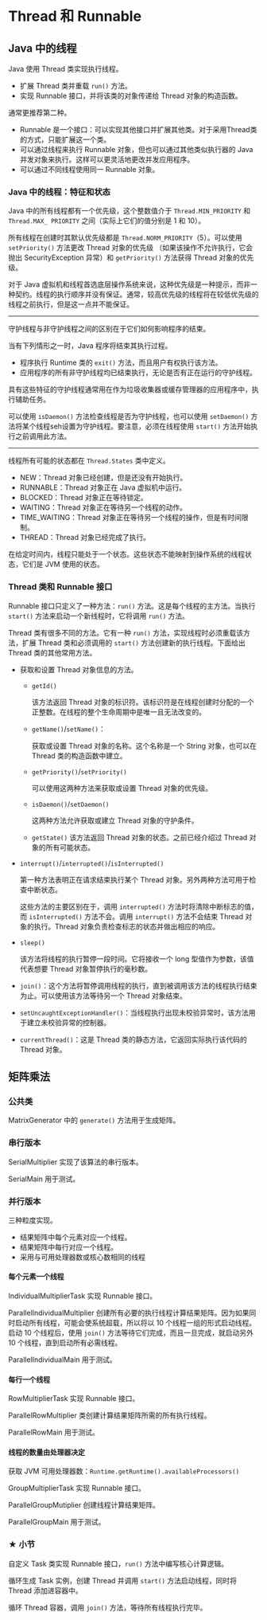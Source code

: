 # Thread 和 Runnable

## Java 中的线程

Java 使用 Thread 类实现执行线程。

- 扩展 Thread 类并重载 `run()` 方法。
- 实现 Runnable 接口，并将该类的对象传递给 Thread 对象的构造函数。

通常更推荐第二种。

- Runnable 是一个接口：可以实现其他接口并扩展其他类。对于采用Thread类的方式，只能扩展这一个类。
- 可以通过线程来执行 Runnable 对象，但也可以通过其他类似执行器的 Java 并发对象来执行。这样可以更灵活地更改并发应用程序。
- 可以通过不同线程使用同一 Runnable 对象。

### Java 中的线程：特征和状态

Java 中的所有线程都有一个优先级，这个整数值介于 `Thread.MIN_PRIORITY` 和 `Thread.MAX_ PRIORITY` 之间（实际上它们的值分别是 1 和 10）。

所有线程在创建时其默认优先级都是 `Thread.NORM_PRIORITY`（5）。可以使用 `setPriority()` 方法更改 Thread 对象的优先级 （如果该操作不允许执行，它会抛出 SecurityException 异常）和 `getPriority()` 方法获得 Thread 对象的优先级。

对于 Java 虚拟机和线程首选底层操作系统来说，这种优先级是一种提示，而非一种契约。线程的执行顺序并没有保证。通常，较高优先级的线程将在较低优先级的线程之前执行，但是这一点并不能保证。

---

守护线程与非守护线程之间的区别在于它们如何影响程序的结束。

当有下列情形之一时，Java 程序将结束其执行过程。

- 程序执行 Runtime 类的 `exit()` 方法，而且用户有权执行该方法。
- 应用程序的所有非守护线程均已结束执行，无论是否有正在运行的守护线程。

具有这些特征的守护线程通常用在作为垃圾收集器或缓存管理器的应用程序中，执行辅助任务。 

可以使用 `isDaemon()` 方法检查线程是否为守护线程，也可以使用 `setDaemon()` 方法将某个线程seh设置为守护线程。要注意，必须在线程使用 `start()` 方法开始执行之前调用此方法。

---

线程所有可能的状态都在 `Thread.States` 类中定义。

- NEW：Thread 对象已经创建，但是还没有开始执行。
- RUNNABLE：Thread 对象正在 Java 虚拟机中运行。
- BLOCKED：Thread 对象正在等待锁定。
- WAITING：Thread 对象正在等待另一个线程的动作。
- TIME_WAITING：Thread 对象正在等待另一个线程的操作，但是有时间限制。
- THREAD：Thread 对象已经完成了执行。

在给定时间内，线程只能处于一个状态。这些状态不能映射到操作系统的线程状态，它们是 JVM 使用的状态。

### Thread 类和 Runnable 接口

Runnable 接口只定义了一种方法：`run()` 方法。这是每个线程的主方法。当执行 `start()` 方法来启动一个新线程时，它将调用 `run()` 方法。

Thread 类有很多不同的方法。它有一种 `run()` 方法，实现线程时必须重载该方法，扩展 Thread 类和必须调用的 `start()` 方法创建新的执行线程。下面给出 Thread 类的其他常用方法。

- 获取和设置 Thread 对象信息的方法。

  - `getId()`

    该方法返回 Thread 对象的标识符。该标识符是在线程创建时分配的一个正整数。在线程的整个生命周期中是唯一且无法改变的。

  - `getName()`/`setName()`：

    获取或设置 Thread 对象的名称。这个名称是一个 String 对象，也可以在 Thread 类的构造函数中建立。

  - `getPriority()`/`setPriority()`

    可以使用这两种方法来获取或设置 Thread 对象的优先级。

  - `isDaemon()`/`setDaemon()`

    这两种方法允许获取或建立 Thread 对象的守护条件。

  - `getState()`
  该方法返回 Thread 对象的状态。之前已经介绍过 Thread 对象的所有可能状态。

- `interrupt()`/`interrupted()`/`isInterrupted()`

  第一种方法表明正在请求结束执行某个 Thread 对象。另外两种方法可用于检查中断状态。

  这些方法的主要区别在于，调用 `interrupted()` 方法时将清除中断标志的值，而 `isInterrupted()` 方法不会。调用 `interrupt()` 方法不会结束 Thread 对象的执行。Thread 对象负责检查标志的状态并做出相应的响应。

- `sleep()`

  该方法将线程的执行暂停一段时间。它将接收一个 long 型值作为参数，该值代表想要 Thread 对象暂停执行的毫秒数。

- `join()`：这个方法将暂停调用线程的执行，直到被调用该方法的线程执行结束为止。可以使用该方法等待另一个 Thread 对象结束。

- `setUncaughtExceptionHandler()`：当线程执行出现未校验异常时，该方法用于建立未校验异常的控制器。

- `currentThread()`：这是 Thread 类的静态方法，它返回实际执行该代码的 Thread 对象。



## 矩阵乘法

### 公共类

MatrixGenerator 中的 `generate()` 方法用于生成矩阵。

### 串行版本

SerialMultiplier  实现了该算法的串行版本。

SerialMain 用于测试。

### 并行版本

三种粒度实现。

- 结果矩阵中每个元素对应一个线程。
- 结果矩阵中每行对应一个线程。
- 采用与可用处理器数或核心数相同的线程

#### 每个元素一个线程

IndividualMultiplierTask 实现 Runnable 接口。

ParallelIndividualMultiplier 创建所有必要的执行线程计算结果矩阵。因为如果同时启动所有线程，可能会使系统超载，所以将以 10 个线程一组的形式启动线程。启动 10 个线程后，使用 `join()` 方法等待它们完成，而且一旦完成，就启动另外 10 个线程，直到启动所有必需线程。

ParallelIndividualMain 用于测试。

#### 每行一个线程

RowMultiplierTask 实现 Runnable 接口。

ParallelRowMultiplier 类创建计算结果矩阵所需的所有执行线程。

ParallelRowMain 用于测试。

#### 线程的数量由处理器决定

获取 JVM 可用处理器数：`Runtime.getRuntime().availableProcessors()`

GroupMultiplierTask 实现 Runnable 接口。

ParallelGroupMutiplier 创建线程计算结果矩阵。

ParallelGroupMain 用于测试。

### ★ 小节

自定义 Task 类实现 Runnable 接口，`run()` 方法中编写核心计算逻辑。

循环生成 Task 实例，创建 Thread 并调用 `start()` 方法启动线程，同时将 Thread 添加进容器中。

循环 Thread 容器，调用 `join()` 方法，等待所有线程执行完毕。